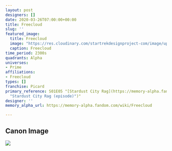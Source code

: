 ```yaml
---
layout: post
designers: []
date: 2020-03-26T07:00:00+00:00
title: Freecloud
slug: ''
featured_image:
  title: Freecloud
  image: "https://res.cloudinary.com/startrekdesignproject-com/image/upload/v1585254205/Freecloud.png"
  caption: Freecloud
time_period: 2300s
quadrants: Alpha
universes:
- Prime
affiliations:
- Freecloud
types: []
franchise: Picard
primary_reference: S01E05 "[Stardust City Rag](https://memory-alpha.fandom.com/wiki/Stardust_City_Rag_(episode)
  "Stardust City Rag (episode)")"
designer: ''
memory_alpha_url: https://memory-alpha.fandom.com/wiki/Freecloud

---
```

## Canon Image

![](https://res.cloudinary.com/startrekdesignproject-com/image/upload/v1585254205/PIC_Freecloud1.jpg)